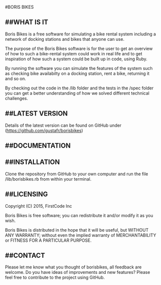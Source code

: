 #BORIS BIKES


##WHAT IS IT
------------------------

Boris Bikes is a free software for simulating a bike rental system including a network of docking stations and bikes that anyone can use.

The purpose of the Boris Bikes software is for the user to get an overview of how to such a bike-rental system could work in real life and to get inspiration of how such a system could be built up in code, using Ruby.

By running the software you can simulate the features of the system such as checking bike availabilty on a docking station, rent a bike, returning it and so on.

By checking out the code in the /lib folder and the tests in the /spec folder you can get a better understanding of how we solved different technical challenges.


##LATEST VERSION
------------------------

Details of the latest version can be found on GitHub under (https://github.com/gustafr/borisbikes)

##DOCUMENTATION
------------------------


##INSTALLATION
------------------------
Clone the repository from GitHub to your own computer and run the file /lib/borisbikes.rb from within your terminal.

##LICENSING
------------------------
Copyright (C) 2015, FirstCode Inc

Boris Bikes is free software; you can redistribute it and/or modify it as you wish.

Boris Bikes is distributed in the hope that it will be useful, but WITHOUT ANY
WARRANTY; without even the implied warranty of MERCHANTABILITY or FITNESS FOR
A PARTICULAR PURPOSE.


##CONTACT
------------------------

Please let me know what you thought of borisbikes, all feedback are welcome. Do you have ideas of improvements and new features? Please feel free to contribute to the project using GitHub.